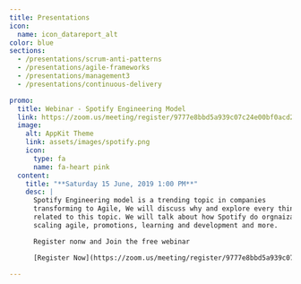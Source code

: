 ```yaml
---
title: Presentations
icon:
  name: icon_datareport_alt
color: blue
sections:
  - /presentations/scrum-anti-patterns
  - /presentations/agile-frameworks
  - /presentations/management3
  - /presentations/continuous-delivery

promo:
  title: Webinar - Spotify Engineering Model
  link: https://zoom.us/meeting/register/9777e8bbd5a939c07c24e00bf0acd2b8
  image:
    alt: AppKit Theme
    link: assets/images/spotify.png
    icon:
      type: fa
      name: fa-heart pink
  content:
    title: "**Saturday 15 June, 2019 1:00 PM**"
    desc: |
      Spotify Engineering model is a trending topic in companies
      transforming to Agile, We will discuss why and explore every thing
      related to this topic. We will talk about how Spotify do orgnaization structure,
      scaling agile, promotions, learning and development and more.

      Register nonw and Join the free webinar

      [Register Now](https://zoom.us/meeting/register/9777e8bbd5a939c07c24e00bf0acd2b8){: .btn .btn-cta}

---
```

